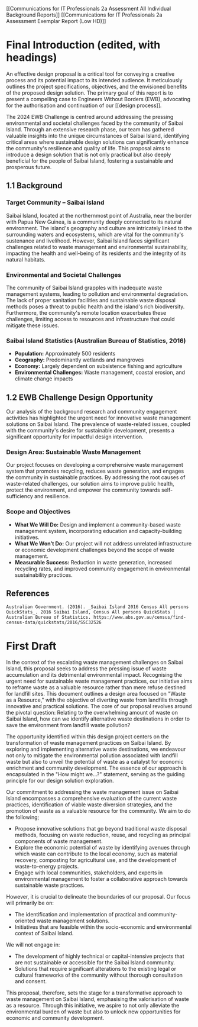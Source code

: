 [[Communications for IT Professionals 2a Assessment All Individual Background Reports]]
[[Communications for IT Professionals 2a Assessment Exemplar Report (Low HD)]]
# Final Introduction (edited, with headings)
An effective design proposal is a critical tool for conveying a creative process and its potential impact to its intended audience. It meticulously outlines the project specifications, objectives, and the envisioned benefits of the proposed design solution. The primary goal of this report is to present a compelling case to Engineers Without Borders (EWB), advocating for the authorisation and continuation of our [[design process]]. 

The 2024 EWB Challenge is centred around addressing the pressing environmental and societal challenges faced by the community of Saibai Island. Through an extensive research phase, our team has gathered valuable insights into the unique circumstances of Saibai Island, identifying critical areas where sustainable design solutions can significantly enhance the community's resilience and quality of life. This proposal aims to introduce a design solution that is not only practical but also deeply beneficial for the people of Saibai Island, fostering a sustainable and prosperous future.

## 1.1 Background

### Target Community – Saibai Island

Saibai Island, located at the northernmost point of Australia, near the border with Papua New Guinea, is a community deeply connected to its natural environment. The island's geography and culture are intricately linked to the surrounding waters and ecosystems, which are vital for the community's sustenance and livelihood. However, Saibai Island faces significant challenges related to waste management and environmental sustainability, impacting the health and well-being of its residents and the integrity of its natural habitats.

### Environmental and Societal Challenges

The community of Saibai Island grapples with inadequate waste management systems, leading to pollution and environmental degradation. The lack of proper sanitation facilities and sustainable waste disposal methods poses a threat to public health and the island's rich biodiversity. Furthermore, the community's remote location exacerbates these challenges, limiting access to resources and infrastructure that could mitigate these issues.

### Saibai Island Statistics (Australian Bureau of Statistics, 2016)

- **Population:** Approximately 500 residents
- **Geography:** Predominantly wetlands and mangroves
- **Economy:** Largely dependent on subsistence fishing and agriculture
- **Environmental Challenges:** Waste management, coastal erosion, and climate change impacts

## 1.2 EWB Challenge Design Opportunity

Our analysis of the background research and community engagement activities has highlighted the urgent need for innovative waste management solutions on Saibai Island. The prevalence of waste-related issues, coupled with the community's desire for sustainable development, presents a significant opportunity for impactful design intervention.

### Design Area: Sustainable Waste Management

Our project focuses on developing a comprehensive waste management system that promotes recycling, reduces waste generation, and engages the community in sustainable practices. By addressing the root causes of waste-related challenges, our solution aims to improve public health, protect the environment, and empower the community towards self-sufficiency and resilience.

### Scope and Objectives

- **What We Will Do:** Design and implement a community-based waste management system, incorporating education and capacity-building initiatives.
- **What We Won’t Do:** Our project will not address unrelated infrastructure or economic development challenges beyond the scope of waste management.
- **Measurable Success:** Reduction in waste generation, increased recycling rates, and improved community engagement in environmental sustainability practices.

## References
```
Australian Government. (2016). _Saibai Island 2016 Census All persons QuickStats_. 2016 Saibai Island, Census All persons QuickStats | Australian Bureau of Statistics. https://www.abs.gov.au/census/find-census-data/quickstats/2016/SSC32526
```


# First Draft
In the context of the escalating waste management challenges on Saibai Island, this proposal seeks to address the pressing issue of waste accumulation and its detrimental environmental impact. Recognising the urgent need for sustainable waste management practices, our initiative aims to reframe waste as a valuable resource rather than mere refuse destined for landfill sites. This document outlines a design area focused on "Waste as a Resource," with the objective of diverting waste from landfills through innovative and practical solutions. The core of our proposal revolves around the pivotal question: Relating to the overwhelming amount of waste on Saibai Island, how can we identify alternative waste destinations in order to save the environment from landfill waste pollution?

The opportunity identified within this design project centers on the transformation of waste management practices on Saibai Island. By exploring and implementing alternative waste destinations, we endeavour not only to mitigate the environmental pollution associated with landfill waste but also to unveil the potential of waste as a catalyst for economic enrichment and community development. The essence of our approach is encapsulated in the "How might we...?" statement, serving as the guiding principle for our design solution exploration.

Our commitment to addressing the waste management issue on Saibai Island encompasses a comprehensive evaluation of the current waste practices, identification of viable waste diversion strategies, and the promotion of waste as a valuable resource for the community. We aim to do the following;
- Propose innovative solutions that go beyond traditional waste disposal methods, focusing on waste reduction, reuse, and recycling as principal components of waste management.
- Explore the economic potential of waste by identifying avenues through which waste can contribute to the local economy, such as material recovery, composting for agricultural use, and the development of waste-to-energy projects.
- Engage with local communities, stakeholders, and experts in environmental management to foster a collaborative approach towards sustainable waste practices.

However, it is crucial to delineate the boundaries of our proposal. Our focus will primarily be on:
- The identification and implementation of practical and community-oriented waste management solutions.
- Initiatives that are feasible within the socio-economic and environmental context of Saibai Island.

We will not engage in:
- The development of highly technical or capital-intensive projects that are not sustainable or accessible for the Saibai Island community.
- Solutions that require significant alterations to the existing legal or cultural frameworks of the community without thorough consultation and consent.

This proposal, therefore, sets the stage for a transformative approach to waste management on Saibai Island, emphasising the valorisation of waste as a resource. Through this initiative, we aspire to not only alleviate the environmental burden of waste but also to unlock new opportunities for economic and community development.